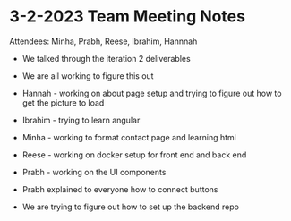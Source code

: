 # 3-2-2023 Team Meeting Notes
Attendees: Minha, Prabh, Reese, Ibrahim, Hannnah

* We talked through the iteration 2 deliverables
* We are all working to figure this out
* Hannah - working on about page setup and trying to figure out how to get the picture to load
* Ibrahim - trying to learn angular
* Minha - working to format contact page and learning html
* Reese - working on docker setup for front end and back end
* Prabh - working on the UI components

* Prabh explained to everyone how to connect buttons
* We are trying to figure out how to set up the backend repo
